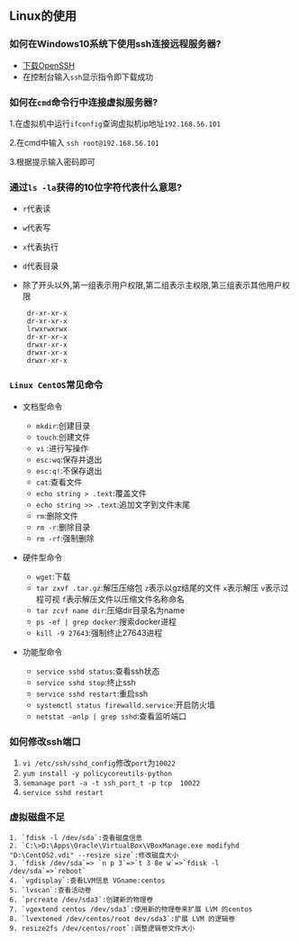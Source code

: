 ## Linux的使用
### 如何在Windows10系统下使用ssh连接远程服务器? 
+ [下载OpenSSH](https://en.softonic.com/download/openssh/windows/post-download) 
+ 在控制台输入`ssh`显示指令即下载成功 

### 如何在`cmd`命令行中连接虚拟服务器? 
 1.在虚拟机中运行`ifconfig`查询虚拟机ip地址`192.168.56.101` 

 2.在cmd中输入 `ssh root@192.168.56.101` 

 3.根据提示输入密码即可 

### 通过`ls -la`获得的10位字符代表什么意思? 
 + `r`代表读 
 + `w`代表写 
 + `x`代表执行 
 + `d`代表目录 
 + 除了开头以外,第一组表示用户权限,第二组表示主权限,第三组表示其他用户权限 
         
        dr-xr-xr-x 
        dr-xr-xr-x 
        lrwxrwxrwx 
        dr-xr-xr-x 
        drwxr-xr-x 
        drwxr-xr-x 
        drwxr-xr-x 

### `Linux CentOS`常见命令 
 + 文档型命令 
    - `mkdir`:创建目录 
    - `touch`:创建文件 
    - `vi`    :进行写操作 
    - `esc:wq`:保存并退出 
    - `esc:q!`:不保存退出 
    - `cat`:查看文件 
    - `echo string > .text`:覆盖文件 
    - `echo string >> .text`:追加文字到文件末尾 
    - `rm`:删除文件 
    - `rm -r`:删除目录 
    - `rm -rf`:强制删除 
    
 + 硬件型命令 
    - `wget`:下载 
    - `tar zxvf .tar.gz`:解压压缩包 `z`表示以gz结尾的文件 `x`表示解压 `v`表示过程可视 `f`表示解压文件以压缩文件名称命名 
    - `tar zcvf name dir`:压缩dir目录名为name 
    - `ps -ef | grep docker`:搜索docker进程 
    - `kill -9 27643`:强制终止27643进程 
 + 功能型命令 
    - `service sshd status`:查看ssh状态 
    - `service sshd stop`:终止ssh 
    - `service sshd restart`:重启ssh 
    - `systemctl status firewalld.service`:开启防火墙 
    - `netstat -anlp | grep sshd`:查看监听端口 
    
### 如何修改ssh端口 
  1. `vi /etc/ssh/sshd_config`修改`port`为`10022` 
  2. `yum install -y policycoreutils-python` 
  3. `semanage port -a -t ssh_port_t -p tcp  10022` 
  4. `service sshd restart` 

### 虚拟磁盘不足
    1. `fdisk -l /dev/sda`:查看磁盘信息
    2. `C:\>D:\Apps\Oracle\VirtualBox\VBoxManage.exe modifyhd "D:\CentOS2.vdi" --resize size`:修改磁盘大小
    3. `fdisk /dev/sda`=> `n p 3`=>`t 3 8e w`=>`fdisk -l /dev/sda`=>`reboot`
    4. `vgdisplay`:查看LVM信息 VGname:centos
    5. `lvscan`:查看活动卷
    6. `prcreate /dev/sda3`:创建新的物理卷
    7. `vgextend centos /dev/sda3`:使用新的物理卷来扩展 LVM 的centos
    8. `lvextened /dev/centos/root dev/sda3`:扩展 LVM 的逻辑卷
    9. resize2fs /dev/centos/root`:调整逻辑卷文件大小

